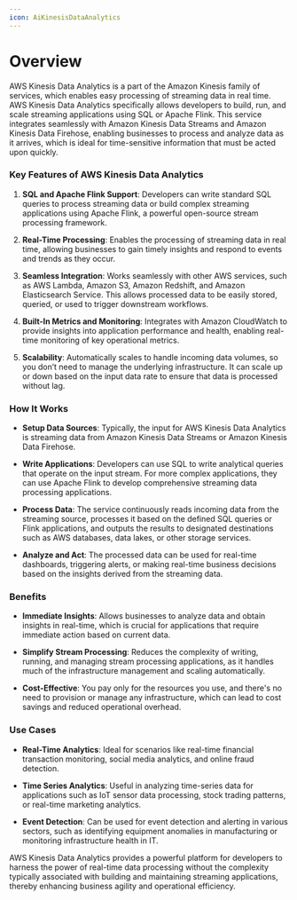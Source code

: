 ```yaml
---
icon: AiKinesisDataAnalytics
---
```

# Overview

AWS Kinesis Data Analytics is a part of the Amazon Kinesis family of services, which enables easy processing of streaming data in real time. AWS Kinesis Data Analytics specifically allows developers to build, run, and scale streaming applications using SQL or Apache Flink. This service integrates seamlessly with Amazon Kinesis Data Streams and Amazon Kinesis Data Firehose, enabling businesses to process and analyze data as it arrives, which is ideal for time-sensitive information that must be acted upon quickly.

### Key Features of AWS Kinesis Data Analytics

1. **SQL and Apache Flink Support**: Developers can write standard SQL queries to process streaming data or build complex streaming applications using Apache Flink, a powerful open-source stream processing framework.
    
2. **Real-Time Processing**: Enables the processing of streaming data in real time, allowing businesses to gain timely insights and respond to events and trends as they occur.
    
3. **Seamless Integration**: Works seamlessly with other AWS services, such as AWS Lambda, Amazon S3, Amazon Redshift, and Amazon Elasticsearch Service. This allows processed data to be easily stored, queried, or used to trigger downstream workflows.
    
4. **Built-In Metrics and Monitoring**: Integrates with Amazon CloudWatch to provide insights into application performance and health, enabling real-time monitoring of key operational metrics.
    
5. **Scalability**: Automatically scales to handle incoming data volumes, so you don’t need to manage the underlying infrastructure. It can scale up or down based on the input data rate to ensure that data is processed without lag.
    

### How It Works

- **Setup Data Sources**: Typically, the input for AWS Kinesis Data Analytics is streaming data from Amazon Kinesis Data Streams or Amazon Kinesis Data Firehose.
    
- **Write Applications**: Developers can use SQL to write analytical queries that operate on the input stream. For more complex applications, they can use Apache Flink to develop comprehensive streaming data processing applications.
    
- **Process Data**: The service continuously reads incoming data from the streaming source, processes it based on the defined SQL queries or Flink applications, and outputs the results to designated destinations such as AWS databases, data lakes, or other storage services.
    
- **Analyze and Act**: The processed data can be used for real-time dashboards, triggering alerts, or making real-time business decisions based on the insights derived from the streaming data.
    

### Benefits

- **Immediate Insights**: Allows businesses to analyze data and obtain insights in real-time, which is crucial for applications that require immediate action based on current data.
    
- **Simplify Stream Processing**: Reduces the complexity of writing, running, and managing stream processing applications, as it handles much of the infrastructure management and scaling automatically.
    
- **Cost-Effective**: You pay only for the resources you use, and there's no need to provision or manage any infrastructure, which can lead to cost savings and reduced operational overhead.
    

### Use Cases

- **Real-Time Analytics**: Ideal for scenarios like real-time financial transaction monitoring, social media analytics, and online fraud detection.
    
- **Time Series Analytics**: Useful in analyzing time-series data for applications such as IoT sensor data processing, stock trading patterns, or real-time marketing analytics.
    
- **Event Detection**: Can be used for event detection and alerting in various sectors, such as identifying equipment anomalies in manufacturing or monitoring infrastructure health in IT.
    

AWS Kinesis Data Analytics provides a powerful platform for developers to harness the power of real-time data processing without the complexity typically associated with building and maintaining streaming applications, thereby enhancing business agility and operational efficiency.